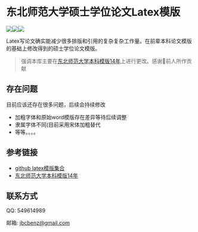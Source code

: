 # 东北师范大学硕士学位论文Latex模版
<img src="https://img.shields.io/badge/language-Latex-green.svg"/><img src="https://img.shields.io/github/last-commit/benzj/NNU_Latex_temple.svg"/><img src="https://img.shields.io/github/repo-size/benzj/NNU_Latex_temple.svg"/>

Latex写论文确实能减少很多排版和引用的复杂复杂工作量。在前辈本科论文模版的基础上修改得到的硕士学位论文模版。

> 强调本库主要在[东北师范大学本科模版14年](https://github.com/tiankonguse/NENUCSThesis)上进行更改。感谢🙏前人所作贡献


## 存在问题
目前应该还存在很多问题，后续会持续修改
- 加粗字体和原始word模版存在差异等待后续调整
- 隶属字体不同(目前采用宋体加粗替代
- 等等。。。。

## 参考链接
- [github latex模版集合](https://github.com/hantang/collection-latex-templates)
- [东北师范大学本科模版14年](https://github.com/tiankonguse/NENUCSThesis)

## 联系方式
QQ: 549614989

邮箱: jbcbenz@gmail.com